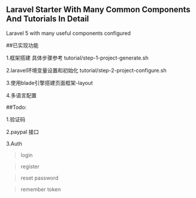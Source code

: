 ## Laravel Starter With Many Common Components And Tutorials In Detail

Laravel 5 with many useful components configured






##已实现功能

1.框架搭建   具体步骤参考   tutorial/step-1-project-generate.sh

2.laravel环境变量设置和初始化 tutorial/step-2-project-configure.sh

3.使用blade引擎搭建页面框架-layout

4.多语言配置

##Todo:

1.验证码

2.paypal 接口

3.Auth
> login

> register

> reset password

> remember token





